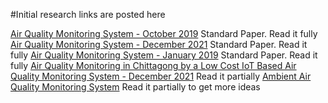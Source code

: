 #Initial research links are posted here

[Air Quality Monitoring System - October 2019](https://www.researchgate.net/publication/336210062_Air_Quality_Monitoring_System?fbclid=IwAR0kuND4-kKBpjJhRnFK179WASJQiKMt7ZFNOdOqekiYBJbnSHdqEEiTjl8)
Standard Paper. Read it fully
[Air Quality Monitoring System - December 2021](https://www.researchgate.net/publication/356752802_Air_Quality_Monitoring_System?fbclid=IwAR2c7J3h1GleQLpH0qGKthhTZUJkR1EHgqd3JICcz2Jnc5pBMAPBtioNE6o)
Standard Paper. Read it fully
[Air Quality Monitoring System - January 2019](https://www.researchgate.net/publication/338557866_Air_Quality_Monitoring_System?fbclid=IwAR2B7GX5z5dRGguef1_WLCTbuGRovckVsoD6KYQQ3RfEqsB1xBz_N6qNAGE)
Standard Paper. Read it fully
[Air Quality Monitoring in Chittagong by a Low Cost IoT Based Air Quality Monitoring System - December 2021](https://www.researchgate.net/publication/358229408_Air_Quality_Monitoring_in_Chittagong_by_a_Low_Cost_IoT_Based_Air_Quality_Monitoring_System?fbclid=IwAR2czTuOi7FrKVK2fW12QwI_ZwWuTcf-LgRrNdK4PYV_4OUlg9nYTE9cCWU)
Read it partially
[Ambient Air Quality Monitoring System](https://oizom.com/product/polludrone-air-pollution-monitoring/?fbclid=IwAR2Qs7gw4D7jKl15CjNy8vwpgfZER-Tk9QSGDubfUyPAJ9F1RyxejRDQOU0)
Read it partially to get more ideas 
